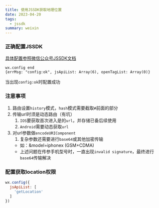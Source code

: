 ```yaml
---
title: 使用JSSDK获取地理位置
date: 2023-04-20
tags:
  - jssdk
summary: weixin
---
```


### 正确配置JSSDK
[具体配置参照微信公众号JSSDK文档](https://developers.weixin.qq.com/doc/offiaccount/OA_Web_Apps/JS-SDK.html)
```
wx.config end
{errMsg: "config:ok", jsApiList: Array(6), openTagList: Array(0)}
```
当出现`config:ok`时配置成功

### 注意事项
1. 路由设置`history`模式，`hash`模式需要截取`#`前面的部分
2. 传输url时须是动态路由（有坑）
    1. `IOS`要获取首次进入是的`url`，并存储已备后续使用
    2. `Android`需要动态获取`url`
3. 对url参数做`encodeURIComponent`
    1. 复杂参数还需要进行`base64`或其他加密传输
      * 如：&model=iphonex (GSM+CDMA)
      * 上述问题在传参手机型号时，一直出现`invalid signature`，最终进行`base64`传输解决

### 配置获取location权限
```js
wx.config({
  jsApiList: [
    'getLocation'
  ]
})
```